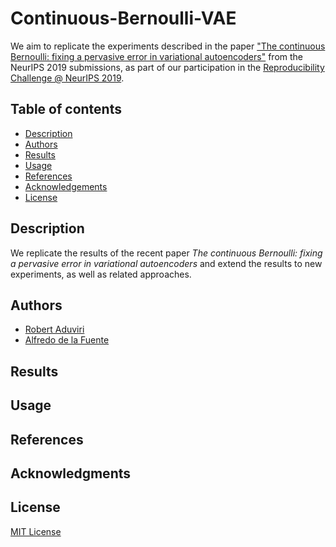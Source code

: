 # Continuous-Bernoulli-VAE

We aim to replicate the experiments described in the paper ["The continuous Bernoulli: fixing a pervasive error in variational autoencoders"](https://openreview.net/forum?id=HyxViBSgLB) from the NeurIPS 2019 submissions, as part of our participation in the  [Reproducibility Challenge @ NeurIPS 2019](https://reproducibility-challenge.github.io/neurips2019/).

## Table of contents

- [Description](#description)
- [Authors](#authors)
- [Results](#results)
- [Usage](#usage)
- [References](#references)
- [Acknowledgements](#acknowledgements)
- [License](#license)

## Description 

We replicate the results of the recent paper *The continuous Bernoulli: fixing a pervasive error in variational autoencoders* and extend the results to new experiments, as well as related approaches.

## Authors

 - [Robert Aduviri](https://robert-alonso.github.io/)
 - [Alfredo de la Fuente](https://alfo5123.github.io/)

## Results

## Usage

## References

## Acknowledgments

## License

[MIT License](https://github.com/Robert-Alonso/Continuous-Bernoulli-VAE/blob/master/LICENSE)

